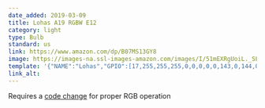 ```yaml
---
date_added: 2019-03-09
title: Lohas A19 RGBW E12
category: light
type: Bulb
standard: us
link: https://www.amazon.com/dp/B07MS13GY8
image: https://images-na.ssl-images-amazon.com/images/I/51mEXRgUoiL._SL1200_.jpg
template: '{"NAME":"Lohas","GPIO":[17,255,255,255,0,0,0,0,0,143,0,144,0],"FLAG":1,"BASE":26}' 
link_alt: 
---
```



Requires a [code change](https://github.com/arendst/Tasmota/pull/5326#issuecomment-466810201) for proper RGB operation





